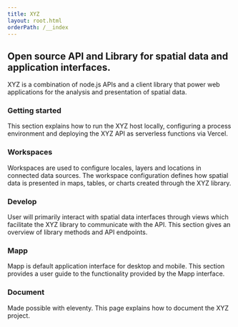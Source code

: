 ```yaml
---
title: XYZ
layout: root.html
orderPath: /__index
---
```


## Open source API and Library for spatial data and application interfaces.

XYZ is a combination of node.js APIs and a client library that power web applications for the analysis and presentation of spatial data.

### Getting started

This section explains how to run the XYZ host locally, configuring a process environment and deploying the XYZ API as serverless functions via Vercel.

### Workspaces

Workspaces are used to configure locales, layers and locations in connected data sources. The workspace configuration defines how spatial data is presented in maps, tables, or charts created through the XYZ library.

### Develop

User will primarily interact with spatial data interfaces through views which facilitate the XYZ library to communicate with the API. This section gives an overview of library methods and API endpoints.

### Mapp

Mapp is default application interface for desktop and mobile. This section provides a user guide to the functionality provided by the Mapp interface.

### Document

Made possible with eleventy. This page explains how to document the XYZ project.